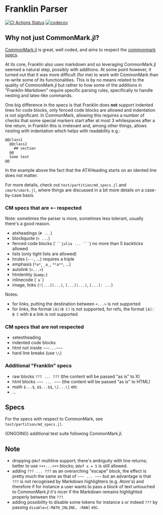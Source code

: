 # Franklin Parser

[![CI Actions Status](https://github.com/tlienart/FranklinParser.jl/workflows/CI/badge.svg)](https://github.com/tlienart/FranklinParser.jl/actions)
[![codecov](https://codecov.io/gh/tlienart/FranklinParser.jl/branch/main/graph/badge.svg?token=mNry6r2aIn)](https://codecov.io/gh/tlienart/FranklinParser.jl)

## Why not just CommonMark.jl?

[CommonMark.jl](https://github.com/MichaelHatherly/CommonMark.jl) is great, well coded, and aims to respect the [commonmark specs](https://commonmark.org).

At its core, Franklin also uses markdown and so leveraging CommonMark.jl seemed a natural step, possibly with additions.
At some point however, it turned out that it was more difficult (for me) to work _with_ CommonMark than re-write some of its functionalities.
This is by no means related to the quality of CommonMark.jl but rather to how some of the additions in "Franklin-Markdown" require specific parsing rules, specifically to handle nesting and latex-like commands.

One big difference in the specs is that Franklin does **not** support indented lines for code blocks, only fenced code blocks are allowed and indentation is not significant.
In CommonMark, allowing this requires a number of checks that some special markers start after at most 3 whitespaces after a line return, in Franklin this is irrelevant and, among other things, allows nesting with indentation which helps with readability e.g.:

```
@@class1
  @@class2
    ## section
  @@
  Some text
@@
```

In the example above the fact that the ATXHeading starts on an idented line does not matter.

For more details, check out `test/partition/md_specs.jl` and `cmark/cmark.jl`, where things are discussed in a bit more details on a case-by-case basis.

### CM specs that are +- respected

Note: sometimes the parser is more, sometimes less tolerant, usually there's a good reason.

* atxheadings (`# ...`)
* blockquote (`> ...`)
* fenced code blocks (```` ```julia ... ``` ````) no more than 5 backticks allowed
* lists (only tight lists are allowed)
* hrules (`---`, ...) requires a triple
* emphasis (`*a*`, `_a_`, `**a**`, ...)
* autolink (`<...>`)
* htmlentity (`&amp;`)
* inlinecode (`` `a` ``)
* image, links (`![...](...)`, `[...](...)`, `[...]: ...`)

Notes:
* for links, putting the destination between `<...>` is not supported
* for links, the format `[A](B C)` is not supported, for refs, the format `[A]: B C` with `B` a link is not supported

### CM specs that are not respected

* setextheading
* indented code blocks
* html not inside `~~~...~~~`
* hard line breaks (use `\\`)

### Additional "Franklin" specs

* raw blocks `??? ... ???` (the content will be passed "as is" to X)
* html blocks `~~~ ... ~~~` (the content will be passed "as is" to HTML)
* math `$...$`, `$$...$$`, `\[...\]` etc
* ...

## Specs

For the specs with respect to CommonMark, see `test/partition/md_specs.jl`.

(ONGOING) additional test suite following CommonMark.jl.

## Note

* dropping `@def` multiline support; there's ambiguity with line returns; better to use `+++...+++` blocks; `@def x = 5` is still allowed.
* adding `??? ... ???` as an overarching "escape" block, the effect is pretty much the same as that of `~~~ ... ~~~` but an advantage is that `???` is not recognised by Markdown highlighters (e.g. Atom's) and therefore if for instance a user wants to pass a block of text untouched to CommonMark.jl it's nicer if the Markdown remains highlighted properly between the `???`.
* adding possibility to disable some tokens for instance `$` or indeed `???` by passing `disable=[:MATH_INLINE, :RAW]` etc.
